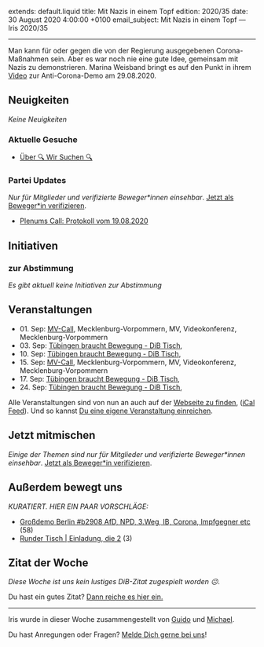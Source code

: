 
extends: default.liquid
title: Mit Nazis in einem Topf
edition: 2020/35
date: 30 August 2020 4:00:00 +0100
email_subject: Mit Nazis in einem Topf — Iris 2020/35

---
Man kann für oder gegen die von der Regierung ausgegebenen Corona-Maßnahmen sein. Aber es war noch nie eine gute Idee, gemeinsam mit Nazis zu demonstrieren. Marina Weisband bringt es auf den Punkt in ihrem [Video](https://www.youtube.com/watch?v=9w6K-i2Z58I) zur Anti-Corona-Demo am 29.08.2020.

## Neuigkeiten

_Keine Neuigkeiten_

### Aktuelle Gesuche

 - [Über 🔍 Wir Suchen 🔍](https://marktplatz.dib.de/t/ueber-wir-suchen/8837)

### Partei Updates

_Nur für Mitglieder und verifizierte Beweger\*innen einsehbar_. [Jetzt als Beweger\*in verifizieren](https://dib.de/bewegerin-werden/).

 - [Plenums Call: Protokoll vom 19.08.2020](https://marktplatz.dib.de/t/plenums-call-protokoll-vom-19-08-2020/35123)

## Initiativen

### zur Abstimmung
_Es gibt aktuell keine Initiativen zur Abstimmung_

## Veranstaltungen

 - 01.&nbsp;Sep: [MV-Call](https://dib.de/veranstaltungen/mv-call/), Mecklenburg-Vorpommern, MV, Videokonferenz, Mecklenburg-Vorpommern
 - 03.&nbsp;Sep: [Tübingen braucht Bewegung - DiB Tisch](https://dib.de/veranstaltungen/tuebingen-braucht-bewegung-dib-tisch-2-2020-09-03/), 
 - 10.&nbsp;Sep: [Tübingen braucht Bewegung - DiB Tisch](https://dib.de/veranstaltungen/tuebingen-braucht-bewegung-dib-tisch-2-2020-09-10/), 
 - 15.&nbsp;Sep: [MV-Call](https://dib.de/veranstaltungen/mv-call/), Mecklenburg-Vorpommern, MV, Videokonferenz, Mecklenburg-Vorpommern
 - 17.&nbsp;Sep: [Tübingen braucht Bewegung - DiB Tisch](https://dib.de/veranstaltungen/tuebingen-braucht-bewegung-dib-tisch-2-2020-09-17/), 
 - 24.&nbsp;Sep: [Tübingen braucht Bewegung - DiB Tisch](https://dib.de/veranstaltungen/tuebingen-braucht-bewegung-dib-tisch-2-2020-09-24/), 

Alle Veranstaltungen sind von nun an auch auf der [Webseite zu finden](https://dib.de/veranstaltungen/), ([iCal Feed](https://dib.de/?ical=1)). Und so kannst [Du eine eigene Veranstaltung einreichen](https://marktplatz.dib.de/t/eine-veranstaltung-auf-der-webseite-einreichen/21379).

## Jetzt mitmischen

_Einige der Themen sind nur für Mitglieder und verifizierte Beweger\*innen einsehbar_. [Jetzt als Beweger\*in verifizieren](https://dib.de/bewegerin-werden/).


## Außerdem bewegt uns

_KURATIERT. HIER EIN PAAR VORSCHLÄGE:_
 - [Großdemo Berlin #b2908 AfD, NPD, 3.Weg, IB, Corona, Impfgegner etc](https://marktplatz.dib.de/t/grossdemo-berlin-b2908-afd-npd-3-weg-ib-corona-impfgegner-etc/35114) (58)
 - [Runder Tisch | Einladung, die 2](https://marktplatz.dib.de/t/runder-tisch-einladung-die-2/35111) (3)

 
## Zitat der Woche
_Diese Woche ist uns kein lustiges DiB-Zitat zugespielt worden ☹._

Du hast ein gutes Zitat? [Dann reiche es hier ein.](https://marktplatz.dib.de/t/lustige-dib-zitate/10175)


---

Iris wurde in dieser Woche zusammengestellt von [Guido](https://marktplatz.dib.de/u/Guido/) und [Michael](https://marktplatz.dib.de/u/MichaelVoss/).

Du hast Anregungen oder Fragen? [Melde Dich gerne bei uns](https://marktplatz.dib.de/t/neu-iris-die-woechtliche-zusammenfasssung-zum-sonntagsbrunch/10990)!

